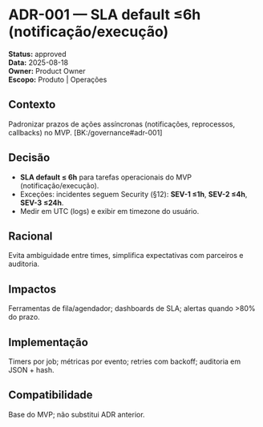 # ADR-001 — SLA default ≤6h (notificação/execução)

**Status:** approved  
**Data:** 2025-08-18  
**Owner:** Product Owner  
**Escopo:** Produto | Operações

## Contexto
Padronizar prazos de ações assíncronas (notificações, reprocessos, callbacks) no MVP. [BK:/governance#adr-001]

## Decisão
- **SLA default ≤ 6h** para tarefas operacionais do MVP (notificação/execução).
- Exceções: incidentes seguem Security (§12): **SEV-1 ≤1h**, **SEV-2 ≤4h**, **SEV-3 ≤24h**.
- Medir em UTC (logs) e exibir em timezone do usuário.

## Racional
Evita ambiguidade entre times, simplifica expectativas com parceiros e auditoria.

## Impactos
Ferramentas de fila/agendador; dashboards de SLA; alertas quando >80% do prazo.

## Implementação
Timers por job; métricas por evento; retries com backoff; auditoria em JSON + hash.

## Compatibilidade
Base do MVP; não substitui ADR anterior.
